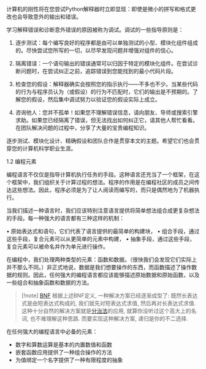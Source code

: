 


计算机的刚性将在您尝试Python解释器时立即显现：即使是微小的拼写和格式更改也会导致意外的输出和错误。

学习解释错误和诊断意外错误的原因被称为调试。调试的一些指导原则是：

1. 逐步测试：每个编写良好的程序都是由可以单独测试的小型、模块化组件组成的。尽快尝试您所写的一切，以尽早发现问题并增强对组件的信心。

2. 隔离错误：一个语句输出的错误通常可以归因于特定的模块化组件。在尝试诊断问题时，在尝试纠正之前，追踪错误到您能找到的最小代码片段。

3. 检查您的假设：解释器确实会按照您的指示执行——不多也不少。当某些代码的行为与程序员认为（或假设）的行为不匹配时，它们的输出是不预期的。了解您的假设，然后集中调试努力以验证您的假设实际上成立。

4. 咨询他人：您并不孤单！如果您不理解错误信息，请向朋友、导师或搜索引擎求助。如果您已经隔离了错误，但无法找出如何纠正它，请其他人帮忙看看。在团队解决问题的过程中，分享了大量的宝贵编程知识。

逐步测试、模块化设计、精确假设和团队合作是贯穿本文的主题。希望它们也会贯穿您的计算机科学职业生涯。


1.2 编程元素

编程语言不仅仅是指导计算机执行任务的手段。这种语言还充当了一个框架，在这个框架中，我们组织关于计算过程的想法。程序的作用是在编程社区的成员之间传达这些想法。因此，程序必须是为了让人阅读而编写的，而只是偶然地为了机器执行。

当我们描述一种语言时，我们应该特别注意语言提供将简单想法组合成更复杂想法的手段。每一种强大的语言都有三种这样的机制：

• 原始表达式和语句，它们代表了语言提供的最简单的构建块，
• 组合手段，通过这些手段，复合元素可以从更简单的元素中构建，
• 抽象手段，通过这些手段，复合元素可以被命名并作为单元进行操作。

在编程中，我们处理两种类型的元素：函数和数据。（很快我们会发现它们实际上并不那么不同。）非正式地说，数据是我们想要操作的东西，而函数描述了操作数据的规则。因此，任何强大的编程语言都应该能够描述原始数据和原始函数，以及一些组合和抽象函数和数据的方法。


> [!note] [BNF](http://en.wikipedia.org/wiki/Backus–Naur_Form)
根据上述BNF定义, 一种解决方案已经逐渐成型了: 既然长表达式是由短表达式构成的, 我们就先对短表达式求值, 然后再对长表达式求值. 这种十分自然的解决方案就是[分治法](http://en.wikipedia.org/wiki/Divide_and_conquer_algorithms)的应用, 就算你没听过这个高大上的名词, 也不难理解这种思路. 而要实现这种解决方案, 递归是你的不二选择.


在任何强大的编程语言中必备的元素：
- 数字和算数运算是基本的内置数值和函数
- 嵌套函数应用提供了一种组合操作的方法
- 为值绑定一个名字提供了一种有限程度的抽象
